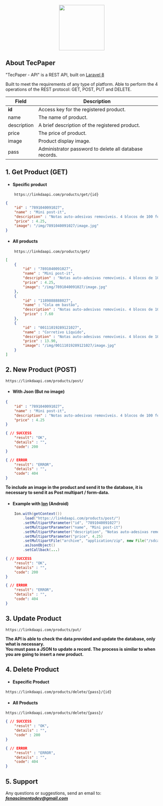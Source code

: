 <p align="center">
    <a href="https://laravel.com" target="_blank">
        <img src="http://chadamanu.tk/tecpaper/img/logo_api.png" width="150" alt="">
    </a>
</p>

## About TecPaper

"TecPaper - API" is a REST API, built on [Laravel 8](https://laravel.com/docs/8.x/installation)

Built to meet the requirements of any type of platform. Able to perform the 4 operations of the REST protocol: GET, POST, PUT and DELETE.

Field | Description
------|------------
**id** | Access key for the registered product.
name | The name of product.
description | A brief description of the registered product.
price | The price of product.
image | Product display image.
pass | Administrator password to delete all database records.



## 1. Get Product (GET)


- #### Specific product
```url
    https://linkdaapi.com/products/get/{id}
```

```JSON
{
    "id" : "7891040091027",
    "name" : "Mini post-it",
    "description" : "Notas auto-adesivas removíveis. 4 blocos de 100 folhas.",
    "price" : 4.25,
    "image": "/img/7891040091027/image.jpg"
}
```

- #### All products
```URL
    https://linkdaapi.com/products/get/
```

```JSON
[
    {
        "id" : "7891040091027",
        "name" : "Mini post-it",
        "description" : "Notas auto-adesivas removíveis. 4 blocos de 100 folhas.",
        "price" : 4.25,
        "image": "/img/7891040091027/image.jpg"
    },
    {
        "id" : "1189888888027",
        "name" : "Cola em bastão",
        "description" : "Notas auto-adesivas removíveis. 4 blocos de 100 folhas.",
        "price" : 7.60
    },
    {
        "id" : "00111019289121027",
        "name" : "Corretivo Líquido",
        "description" : "Notas auto-adesivas removíveis. 4 blocos de 100 folhas.",
        "price" : 13.90,
        "image": "/img/00111019289121027/image.jpg"
    }
] 
```

 ## 2. New Product (POST)


```URL
https://linkdaapi.com/products/post/
```

- #### With Json (But no image)
```JSON
{
    "id" : "7891040091027",
    "name" : "Mini post-it",
    "description" : "Notas auto-adesivas removíveis. 4 blocos de 100 folhas.",
    "price" : 4.25
}
```
```JSON
{ // SUCCESS
    "result": "OK",
    "details" : "",
    "code": 200
}
```
```JSON
{ // ERROR
    "result": "ERROR",
    "details" : "",
    "code": 404
}
```
**To include an image in the product and send it to the database, it is necessary to send it as Post multipart / form-data.**

- #### Example with [Ion](https://github.com/koush/ion) (Android)
```JAVA
    Ion.with(getContext())
        .load("https://linkdaapi.com/products/post/")
        .setMultipartParameter("id", "7891040091027")
        .setMultipartParameter("name", "Mini post-it")
        .setMultipartParameter("description", "Notas auto-adesivas removíveis. 4 blocos de 100 folhas.")
        .setMultipartParameter("price", 4.25)
        .setMultipartFile("archive", "application/zip", new File("/sdcard/filename.zip"))
        .asJsonObject()
        .setCallback(...)
```
```JSON
{ // SUCCESS
    "result": "OK",
    "details" : "",
    "code": 200
}
```
```JSON
{ // ERROR
    "result": "ERROR",
    "details" : "",
    "code": 404
}
```
## 3. Update Product

```URL
https://linkdaapi.com/products/put/
```
**The API is able to check the data provided and update the database, only what is necessary.**
<br>
**You must pass a JSON to update a record. The process is similar to when you are going to insert a new product.**

## 4. Delete Product

- #### Especific Product

```url
https://linkdaapi.com/products/delete/{pass}/{id}
```

- #### All Products

```url
https://linkdaapi.com/products/delete/{pass}/
```
```JSON
{ // SUCCESS
    "result" : "OK",
    "details" : "",
    "code" : 200
}
```
```JSON
{ // ERROR
    "result" : "ERROR",
    "details" : "",
    "code": 404
}
```

## 5. Support

Any questions or suggestions, send an email to: ***fenascimentodev@gmail.com***
